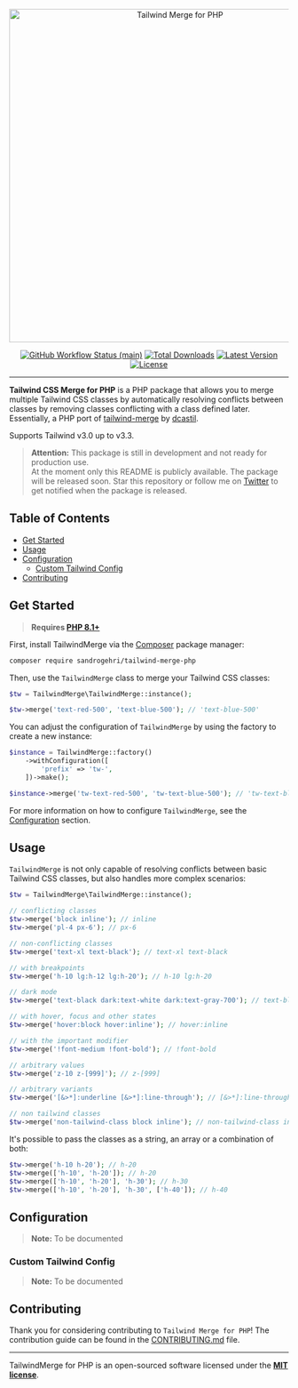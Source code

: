 <p align="center">
    <img src="https://raw.githubusercontent.com/sandrogehri/tailwind-merge-php/main/art/example.png" width="600" alt="Tailwind Merge for PHP">
    <p align="center">
        <a href="https://github.com/sandrogehri/tailwind-merge-php/actions"><img alt="GitHub Workflow Status (main)" src="https://img.shields.io/github/actions/workflow/status/sandrogehri/tailwind-merge-php/tests.yml?branch=main&label=tests&style=round-square"></a>
        <a href="https://packagist.org/packages/sandrogehri/tailwind-merge-php"><img alt="Total Downloads" src="https://img.shields.io/packagist/dt/sandrogehri/tailwind-merge-php"></a>
        <a href="https://packagist.org/packages/sandrogehri/tailwind-merge-php"><img alt="Latest Version" src="https://img.shields.io/packagist/v/sandrogehri/tailwind-merge-php"></a>
        <a href="https://packagist.org/packages/sandrogehri/tailwind-merge-php"><img alt="License" src="https://img.shields.io/github/license/sandrogehri/tailwind-merge-php"></a>
    </p>
</p>

------

**Tailwind CSS Merge for PHP** is a PHP package that allows you to merge multiple Tailwind CSS classes by automatically resolving conflicts between classes by removing classes conflicting with a class defined later. \
Essentially, a PHP port of [tailwind-merge](https://github.com/dcastil/tailwind-merge) by [dcastil](https://github.com/dcastil).

Supports Tailwind v3.0 up to v3.3.

> **Attention:** This package is still in development and not ready for production use. \
> At the moment only this README is publicly available. The package will be released soon.
> Star this repository or follow me on [Twitter](https://twitter.com/gehrisandro) to get notified when the package is released.


## Table of Contents
- [Get Started](#get-started)
- [Usage](#usage)
- [Configuration](#configuration)
  - [Custom Tailwind Config](#custom-tailwind-config)
- [Contributing](#contributing)

## Get Started

> **Requires [PHP 8.1+](https://php.net/releases/)**

First, install TailwindMerge via the [Composer](https://getcomposer.org/) package manager:

```bash
composer require sandrogehri/tailwind-merge-php
```

Then, use the `TailwindMerge` class to merge your Tailwind CSS classes:

```php
$tw = TailwindMerge\TailwindMerge::instance();

$tw->merge('text-red-500', 'text-blue-500'); // 'text-blue-500'
```

You can adjust the configuration of `TailwindMerge` by using the factory to create a new instance:

```php
$instance = TailwindMerge::factory()
    ->withConfiguration([
        'prefix' => 'tw-',
    ])->make();

$instance->merge('tw-text-red-500', 'tw-text-blue-500'); // 'tw-text-blue-500'
```

For more information on how to configure `TailwindMerge`, see the [Configuration](#configuration) section.

## Usage

`TailwindMerge` is not only capable of resolving conflicts between basic Tailwind CSS classes, but also handles more complex scenarios:

```php
$tw = TailwindMerge\TailwindMerge::instance();

// conflicting classes
$tw->merge('block inline'); // inline
$tw->merge('pl-4 px-6'); // px-6

// non-conflicting classes
$tw->merge('text-xl text-black'); // text-xl text-black

// with breakpoints
$tw->merge('h-10 lg:h-12 lg:h-20'); // h-10 lg:h-20

// dark mode
$tw->merge('text-black dark:text-white dark:text-gray-700'); // text-black dark:text-gray-700

// with hover, focus and other states
$tw->merge('hover:block hover:inline'); // hover:inline

// with the important modifier
$tw->merge('!font-medium !font-bold'); // !font-bold

// arbitrary values
$tw->merge('z-10 z-[999]'); // z-[999] 

// arbitrary variants
$tw->merge('[&>*]:underline [&>*]:line-through'); // [&>*]:line-through

// non tailwind classes
$tw->merge('non-tailwind-class block inline'); // non-tailwind-class inline
```

It's possible to pass the classes as a string, an array or a combination of both:

```php
$tw->merge('h-10 h-20'); // h-20
$tw->merge(['h-10', 'h-20']); // h-20
$tw->merge(['h-10', 'h-20'], 'h-30'); // h-30
$tw->merge(['h-10', 'h-20'], 'h-30', ['h-40']); // h-40
```

## Configuration

> **Note:** To be documented

### Custom Tailwind Config

> **Note:** To be documented

## Contributing

Thank you for considering contributing to `Tailwind Merge for PHP`! The contribution guide can be found in the [CONTRIBUTING.md](CONTRIBUTING.md) file.

---

TailwindMerge for PHP is an open-sourced software licensed under the **[MIT license](https://opensource.org/licenses/MIT)**.
